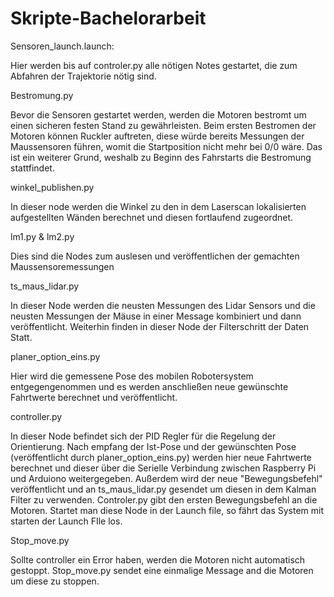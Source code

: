 # Skripte-Bachelorarbeit

Sensoren_launch.launch:

Hier werden bis auf controler.py alle nötigen Notes gestartet, die zum Abfahren der Trajektorie nötig sind.

Bestromung.py

Bevor die Sensoren gestartet werden, werden die Motoren bestromt um einen sicheren festen Stand zu gewährleisten. 
Beim ersten Bestromen der Motoren können Ruckler auftreten, diese würde bereits Messungen der Maussensoren führen,
womit die Startposition nicht mehr bei 0/0 wäre. Das ist ein weiterer Grund, weshalb zu Beginn des Fahrstarts die Bestromung
stattfindet.

winkel_publishen.py

In dieser node werden die Winkel zu den in dem Laserscan lokalisierten aufgestellten Wänden berechnet
und diesen fortlaufend zugeordnet.

lm1.py & lm2.py

Dies sind die Nodes zum auslesen und veröffentlichen der gemachten Maussensoremessungen

ts_maus_lidar.py

In dieser Node werden die neusten Messungen des Lidar Sensors und die neusten Messungen der Mäuse 
in einer Message kombiniert und dann veröffentlicht.
Weiterhin finden in dieser Node der Filterschritt der Daten Statt.

planer_option_eins.py

Hier wird die gemessene Pose des mobilen Robotersystem entgegengenommen und es werden
anschließen neue gewünschte Fahrtwerte berechnet und veröffentlicht.

controller.py

In dieser Node befindet sich der PID Regler für die Regelung der Orientierung.
Nach empfang der Ist-Pose und der gewünschten Pose (veröffentlicht durch planer_option_eins.py)
werden hier neue Fahrtwerte berechnet und dieser über die Serielle Verbindung zwischen Raspberry Pi und Arduiono
weitergegeben.
Außerdem wird der neue "Bewegungsbefehl" veröffentlicht und an ts_maus_lidar.py gesendet um diesen in dem Kalman Filter zu verwenden.
Controler.py gibt den ersten Bewegungsbefehl an die Motoren. Startet man diese Node in der Launch file, so fährt das System 
mit starten der Launch FIle los.

Stop_move.py

Sollte controller ein Error haben, werden die Motoren nicht automatisch gestoppt. Stop_move.py
sendet eine einmalige Message and die Motoren um diese zu stoppen.

